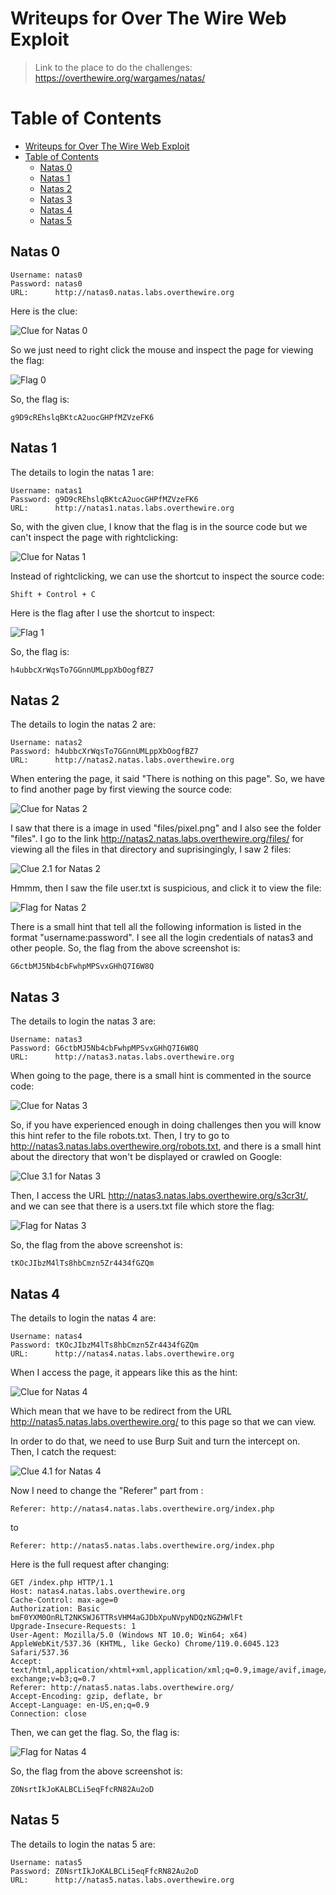 # Writeups for Over The Wire Web Exploit

> Link to the place to do the challenges: https://overthewire.org/wargames/natas/

# Table of Contents

- [Writeups for Over The Wire Web Exploit](#writeups-for-over-the-wire-web-exploit)
- [Table of Contents](#table-of-contents)
  - [Natas 0](#natas-0)
  - [Natas 1](#natas-1)
  - [Natas 2](#natas-2)
  - [Natas 3](#natas-3)
  - [Natas 4](#natas-4)
  - [Natas 5](#natas-5)

## Natas 0

```
Username: natas0
Password: natas0
URL:      http://natas0.natas.labs.overthewire.org
```

Here is the clue:

![Clue for Natas 0](images/Clue_0.png)

So we just need to right click the mouse and inspect the page for viewing the flag:

![Flag 0](images/Answer-0.png)

So, the flag is:

```
g9D9cREhslqBKtcA2uocGHPfMZVzeFK6
```

## Natas 1

The details to login the natas 1 are:

```
Username: natas1
Password: g9D9cREhslqBKtcA2uocGHPfMZVzeFK6
URL:      http://natas1.natas.labs.overthewire.org
```

So, with the given clue, I know that the flag is in the source code but we can't inspect the page with rightclicking:

![Clue for Natas 1](images/Clue_1.png)

Instead of rightclicking, we can use the shortcut to inspect the source code:

```
Shift + Control + C
```

Here is the flag after I use the shortcut to inspect:

![Flag 1](images/Answer-1.png)

So, the flag is:

```
h4ubbcXrWqsTo7GGnnUMLppXbOogfBZ7
```

## Natas 2

The details to login the natas 2 are:

```
Username: natas2
Password: h4ubbcXrWqsTo7GGnnUMLppXbOogfBZ7
URL:      http://natas2.natas.labs.overthewire.org
```

When entering the page, it said "There is nothing on this page".
So, we have to find another page by first viewing the source code:

![Clue for Natas 2](images/Clue_2.png)

I saw that there is a image in used "files/pixel.png" and I also see the folder "files".
I go to the link http://natas2.natas.labs.overthewire.org/files/ for viewing all the files in that directory and suprisingingly, I saw 2 files:

![Clue 2.1 for Natas 2](images/Clue_2.1.png)

Hmmm, then I saw the file user.txt is suspicious, and click it to view the file:

![Flag for Natas 2](images/Answer-2.png)

There is a small hint that tell all the following information is listed in the format "username:password". I see all the login credentials of natas3 and other people.
So, the flag from the above screenshot is:

```
G6ctbMJ5Nb4cbFwhpMPSvxGHhQ7I6W8Q
```

## Natas 3

The details to login the natas 3 are:

```
Username: natas3
Password: G6ctbMJ5Nb4cbFwhpMPSvxGHhQ7I6W8Q
URL:      http://natas3.natas.labs.overthewire.org
```

When going to the page, there is a small hint is commented in the source code:

![Clue for Natas 3](images/Clue_3.png)

So, if you have experienced enough in doing challenges then you will know this hint refer to the file robots.txt.
Then, I try to go to http://natas3.natas.labs.overthewire.org/robots.txt, and there is a small hint about the directory that won't be displayed or crawled on Google:

![Clue 3.1 for Natas 3 ](images/Clue_2.png)

Then, I access the URL http://natas3.natas.labs.overthewire.org/s3cr3t/, and we can see that there is a users.txt file which store the flag:

![Flag for Natas 3](images/Answer-3.png)

So, the flag from the above screenshot is:

```
tKOcJIbzM4lTs8hbCmzn5Zr4434fGZQm
```

## Natas 4

The details to login the natas 4 are:

```
Username: natas4
Password: tKOcJIbzM4lTs8hbCmzn5Zr4434fGZQm
URL:      http://natas4.natas.labs.overthewire.org
```

When I access the page, it appears like this as the hint:

![Clue for Natas 4](images/Clue_4.png)

Which mean that we have to be redirect from the URL http://natas5.natas.labs.overthewire.org/ to this page so that we can view.

In order to do that, we need to use Burp Suit and turn the intercept on. Then, I catch the request:

![Clue 4.1 for Natas 4](images/Clue_4.1.png)

Now I need to change the "Referer" part from :

```
Referer: http://natas4.natas.labs.overthewire.org/index.php
```

to

```
Referer: http://natas5.natas.labs.overthewire.org/index.php
```

Here is the full request after changing:

```
GET /index.php HTTP/1.1
Host: natas4.natas.labs.overthewire.org
Cache-Control: max-age=0
Authorization: Basic bmF0YXM0OnRLT2NKSWJ6TTRsVHM4aGJDbXpuNVpyNDQzNGZHWlFt
Upgrade-Insecure-Requests: 1
User-Agent: Mozilla/5.0 (Windows NT 10.0; Win64; x64) AppleWebKit/537.36 (KHTML, like Gecko) Chrome/119.0.6045.123 Safari/537.36
Accept: text/html,application/xhtml+xml,application/xml;q=0.9,image/avif,image/webp,image/apng,*/*;q=0.8,application/signed-exchange;v=b3;q=0.7
Referer: http://natas5.natas.labs.overthewire.org/
Accept-Encoding: gzip, deflate, br
Accept-Language: en-US,en;q=0.9
Connection: close
```

Then, we can get the flag. So, the flag is:

![Flag for Natas 4](images/Answer-4.png)

So, the flag from the above screenshot is:

```
Z0NsrtIkJoKALBCLi5eqFfcRN82Au2oD
```

## Natas 5

The details to login the natas 5 are:

```
Username: natas5
Password: Z0NsrtIkJoKALBCLi5eqFfcRN82Au2oD
URL:      http://natas5.natas.labs.overthewire.org
```
